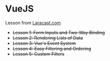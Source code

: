 # VueJS #

Lesson from [Laracast.com](https://laracasts.com/series/learning-vuejs/episodes/1)

*   ~~Lesson 1: Form Inputs and Two-Way Binding~~
*   ~~Lesson 2: Rendering Lists of Data~~
*   ~~Lesson 3: Vue's Event System~~
*   ~~Lesson 4: Easy Filtering and Ordering~~
*   ~~Lesson 5: Custom Filters~~
